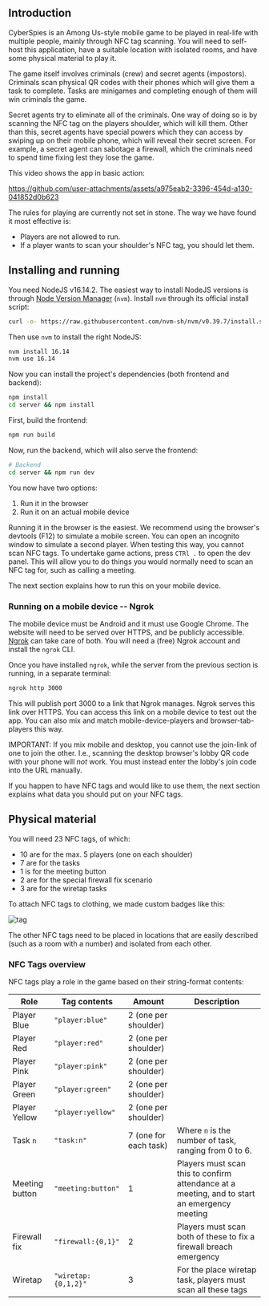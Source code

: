 ## Introduction

CyberSpies is an Among Us-style mobile game to be played in real-life with multiple people, mainly through NFC tag scanning. You will need to self-host this application, have a suitable location with isolated rooms, and have some physical material to play it. 

The game itself involves criminals (crew) and secret agents (impostors). 
Criminals scan physical QR codes with their phones which will give them a task to complete. Tasks are minigames and completing enough of them will win criminals the game. 

Secret agents try to eliminate all of the criminals. One way of doing so is by scanning the NFC tag on the players shoulder, which will kill them. Other than this, secret agents have special powers which they can access by swiping up on their mobile phone, which will reveal their secret screen. For example, a secret agent can sabotage a firewall, which the criminals need to spend time fixing lest they lose the game.

This video shows the app in basic action:

https://github.com/user-attachments/assets/a975eab2-3396-454d-a130-041852d0b623

The rules for playing are currently not set in stone. The way we have found it most effective is:
- Players are not allowed to run.
- If a player wants to scan your shoulder's NFC tag, you should let them.

## Installing and running

You need NodeJS v16.14.2. The easiest way to install NodeJS versions is through [Node Version Manager](https://github.com/nvm-sh/nvm) (`nvm`). Install `nvm` through its official install script:


```bash
curl -o- https://raw.githubusercontent.com/nvm-sh/nvm/v0.39.7/install.sh | bash
```

Then use `nvm` to install the right NodeJS:

```bash
nvm install 16.14
nvm use 16.14
```

Now you can install the project's dependencies (both frontend and backend):

```bash
npm install
cd server && npm install
```

First, build the frontend:

```bash
npm run build
```

Now, run the backend, which will also serve the frontend:

```bash
# Backend
cd server && npm run dev
```

You now have two options:

1. Run it in the browser
2. Run it on an actual mobile device

Running it in the browser is the easiest. We recommend using the browser's devtools (F12) to simulate a mobile screen. You can open an incognito window to simulate a second player. When testing this way, you cannot scan NFC tags. To undertake game actions, press `CTRl .` to open the dev panel. This will allow you to do things you would normally need to scan an NFC tag for, such as calling a meeting.

The next section explains how to run this on your mobile device.

### Running on a mobile device -- Ngrok

The mobile device must be Android and it must use Google Chrome.
The website will need to be served over HTTPS, and be publicly accessible. [Ngrok](https://ngrok.com/) can take care of both. You will need a (free) Ngrok account and install the `ngrok` CLI.

Once you have installed `ngrok`, while the server from the previous section is running, in a separate terminal:

```bash
ngrok http 3000
```

This will publish port 3000 to a link that Ngrok manages. Ngrok serves this link over HTTPS. You can access this link on a mobile device to test out the app. You can also mix and match mobile-device-players and browser-tab-players this way.

IMPORTANT: If you mix mobile and desktop, you cannot use the join-link of one to join the other. I.e., scanning the desktop browser's lobby QR code with your phone will _not_ work. You must instead enter the lobby's join code into the URL manually.

If you happen to have NFC tags and would like to use them, the next section explains what data you should put on your NFC tags.

## Physical material
You will need 23 NFC tags, of which:
- 10 are for the max. 5 players (one on each shoulder)
- 7 are for the tasks
- 1 is for the meeting button
- 2 are for the special firewall fix scenario
- 3 are for the wiretap tasks

To attach NFC tags to clothing, we made custom badges like this:

![tag](https://github.com/user-attachments/assets/68668b85-a294-48d8-94e1-ca05a01653a3)

The other NFC tags need to be placed in locations that are easily described (such as a room with a number) and isolated from each other. 

### NFC Tags overview 
NFC tags play a role in the game based on their string-format contents:

| Role           | Tag contents        | Amount                | Description                                                                                  |
| -------------- | ------------------- | --------------------- | -------------------------------------------------------------------------------------------- |
| Player Blue    | `"player:blue"`     | 2 (one per shoulder)  |                                                                                              |
| Player Red     | `"player:red"`      | 2 (one per shoulder)  |                                                                                              |
| Player Pink    | `"player:pink"`     | 2 (one per shoulder)  |                                                                                              |
| Player Green   | `"player:green"`    | 2 (one per shoulder)  |                                                                                              |
| Player Yellow  | `"player:yellow"`   | 2 (one per shoulder)  |                                                                                              |
| Task `n`       | `"task:n"`          | 7 (one for each task) | Where `n` is the number of task, ranging from 0 to 6.                                        |
| Meeting button | `"meeting:button"`  | 1                     | Players must scan this to confirm attendance at a meeting, and to start an emergency meeting |
| Firewall fix   | `"firewall:{0,1}"`  | 2                     | Players must scan both of these to fix a firewall breach emergency                           |
| Wiretap        | `"wiretap:{0,1,2}"` | 3                     | For the place wiretap task, players must scan all these tags                                 |
